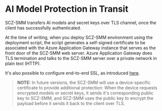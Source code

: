 # AI Model Protection in Transit

SCZ-SMM transfers AI models and secret keys over TLS channel, once the client has successfully authenticated. 

At the time of writing, when you deploy SCZ-SMM environment using the deployment script, the script generates a self-signed certificate to be associated with the Azure Application Gateway instance that serves as the front door of the SCZ-SMM web server. Azure Application Gateway does TLS termination and talks to the SCZ-SMM server over a private network in plain text (HTTP).

It's also possible to configure end-to-end SSL, as introduced [here](https://docs.microsoft.com/en-us/azure/application-gateway/end-to-end-ssl-portal).

> **NOTE:** In future versions, the SCZ-SMM will use a device-specific certificate to provide additional protection: When the device requests encrypted models or secret keys, it sends it's corresponding public key to SCZ-SMM, and SCZ-SMM uses the public key to encrypt the payload before it sends it back to the client over TLS. 
